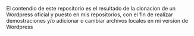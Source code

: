 El contendio de este repositorio es el resultado de la clonacion de un Wordpress oficial y puesto en mis repositorios, con el fin de realizar demostraciones y/o adicionar o cambiar archivos locales en mi version de Wordpress
